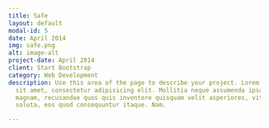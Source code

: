 ```yaml
---
title: Safe
layout: default
modal-id: 5
date: April 2014
img: safe.png
alt: image-alt
project-date: April 2014
client: Start Bootstrap
category: Web Development
description: Use this area of the page to describe your project. Lorem ipsum dolor
  sit amet, consectetur adipisicing elit. Mollitia neque assumenda ipsam nihil, molestias
  magnam, recusandae quos quis inventore quisquam velit asperiores, vitae? Reprehenderit
  soluta, eos quod consequuntur itaque. Nam.

---
```

